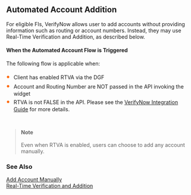 ## Automated Account Addition

For eligible FIs, VerifyNow allows user to add accounts without providing information such as routing or account numbers. Instead, they may use Real-Time Verification and Addition, as described below.

#### When the Automated Account Flow is Triggered

The following flow is applicable when:
<div class="card-body">
<ul>
<li>Client has enabled RTVA via the DGF</li>

<li>Account and Routing Number are NOT passed in the API invoking the widget</li>

<li>RTVA is not FALSE in the API. Please see the <a href="../docs/verifynow-integration-guide.md">VerifyNow Integration Guide</a> for more details.</li>
</ul>
</div>


&nbsp;

<!-- theme: info -->
 
>**Note** <br/><br/>Even when RTVA is enabled, users can choose to add any account manually.

### See Also

[Add Account Manually](?path=docs/add-account-manually)<br/>
[Real-Time Verification and Addition](?path=docs/realtime-verification-additions.md)
<style>
    .card-body ul {
        list-style: none;
        padding-left: 20px;
    }
    .card-body ul li::before {
        content: "\2022";
        font-size: 1.5em;
        color: #f60;
        display: inline-block;
        width: 1em;
        margin-left: -1em;
    }
</style>